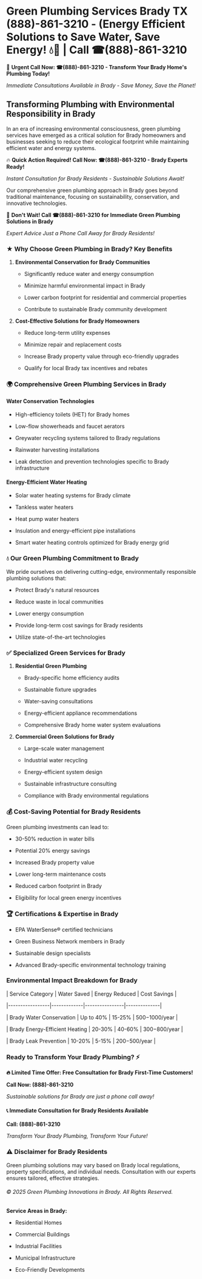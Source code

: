 # Green Plumbing Services Brady TX (888)-861-3210 - (Energy Efficient Solutions to Save Water, Save Energy! 💧🌿 | Call ☎(888)-861-3210

🚨 **Urgent Call Now: ☎(888)-861-3210 - Transform Your Brady Home's Plumbing Today!**
*Immediate Consultations Available in Brady - Save Money, Save the Planet!*

## Transforming Plumbing with Environmental Responsibility in Brady

In an era of increasing environmental consciousness, green plumbing services have emerged as a critical solution for Brady homeowners and businesses seeking to reduce their ecological footprint while maintaining efficient water and energy systems. 

🔥 **Quick Action Required! Call Now: ☎(888)-861-3210 - Brady Experts Ready!**
*Instant Consultation for Brady Residents - Sustainable Solutions Await!*

Our comprehensive green plumbing approach in Brady goes beyond traditional maintenance, focusing on sustainability, conservation, and innovative technologies.

🚨 **Don't Wait! Call ☎(888)-861-3210 for Immediate Green Plumbing Solutions in Brady**
*Expert Advice Just a Phone Call Away for Brady Residents!*

### ★ Why Choose Green Plumbing in Brady? Key Benefits

1. **Environmental Conservation for Brady Communities** 
   - Significantly reduce water and energy consumption
   - Minimize harmful environmental impact in Brady
   - Lower carbon footprint for residential and commercial properties
   - Contribute to sustainable Brady community development

2. **Cost-Effective Solutions for Brady Homeowners** 
   - Reduce long-term utility expenses
   - Minimize repair and replacement costs
   - Increase Brady property value through eco-friendly upgrades
   - Qualify for local Brady tax incentives and rebates

### 🌍 Comprehensive Green Plumbing Services in Brady

#### Water Conservation Technologies
- High-efficiency toilets (HET) for Brady homes
- Low-flow showerheads and faucet aerators
- Greywater recycling systems tailored to Brady regulations
- Rainwater harvesting installations
- Leak detection and prevention technologies specific to Brady infrastructure

#### Energy-Efficient Water Heating
- Solar water heating systems for Brady climate
- Tankless water heaters
- Heat pump water heaters
- Insulation and energy-efficient pipe installations
- Smart water heating controls optimized for Brady energy grid

### 💧 Our Green Plumbing Commitment to Brady

We pride ourselves on delivering cutting-edge, environmentally responsible plumbing solutions that:
- Protect Brady's natural resources
- Reduce waste in local communities
- Lower energy consumption
- Provide long-term cost savings for Brady residents
- Utilize state-of-the-art technologies

### ✅ Specialized Green Services for Brady

1. **Residential Green Plumbing**
   - Brady-specific home efficiency audits
   - Sustainable fixture upgrades
   - Water-saving consultations
   - Energy-efficient appliance recommendations
   - Comprehensive Brady home water system evaluations

2. **Commercial Green Solutions for Brady**
   - Large-scale water management
   - Industrial water recycling
   - Energy-efficient system design
   - Sustainable infrastructure consulting
   - Compliance with Brady environmental regulations

### 💰 Cost-Saving Potential for Brady Residents

Green plumbing investments can lead to:
- 30-50% reduction in water bills
- Potential 20% energy savings
- Increased Brady property value
- Lower long-term maintenance costs
- Reduced carbon footprint in Brady
- Eligibility for local green energy incentives

### 🏆 Certifications & Expertise in Brady

- EPA WaterSense® certified technicians
- Green Business Network members in Brady
- Sustainable design specialists
- Advanced Brady-specific environmental technology training

### Environmental Impact Breakdown for Brady

| Service Category | Water Saved | Energy Reduced | Cost Savings |
|-----------------|-------------|----------------|--------------|
| Brady Water Conservation | Up to 40% | 15-25% | $500-$1000/year |
| Brady Energy-Efficient Heating | 20-30% | 40-60% | $300-$800/year |
| Brady Leak Prevention | 10-20% | 5-15% | $200-$500/year |

### Ready to Transform Your Brady Plumbing? ⚡

**🔥 Limited Time Offer: Free Consultation for Brady First-Time Customers!**

**Call Now: (888)-861-3210**
*Sustainable solutions for Brady are just a phone call away!*

#### 📞 Immediate Consultation for Brady Residents Available

**Call: (888)-861-3210**
*Transform Your Brady Plumbing, Transform Your Future!*

### ⚠️ Disclaimer for Brady Residents

Green plumbing solutions may vary based on Brady local regulations, property specifications, and individual needs. Consultation with our experts ensures tailored, effective strategies.

###### © 2025 Green Plumbing Innovations in Brady. All Rights Reserved.

**Service Areas in Brady:** 
- Residential Homes
- Commercial Buildings
- Industrial Facilities
- Municipal Infrastructure
- Eco-Friendly Developments